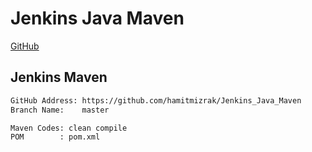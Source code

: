 # Jenkins Java Maven
[GitHub](https://github.com/hamitmizrak/Jenkins_Java_Maven)

## Jenkins Maven
```sh
GitHub Address: https://github.com/hamitmizrak/Jenkins_Java_Maven
Branch Name:    master

Maven Codes: clean compile
POM        : pom.xml

```